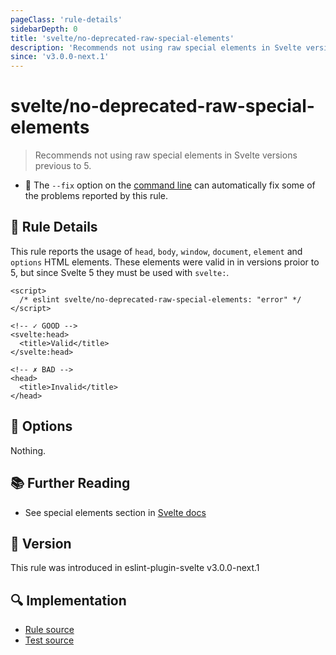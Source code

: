 ```yaml
---
pageClass: 'rule-details'
sidebarDepth: 0
title: 'svelte/no-deprecated-raw-special-elements'
description: 'Recommends not using raw special elements in Svelte versions previous to 5.'
since: 'v3.0.0-next.1'
---
```


# svelte/no-deprecated-raw-special-elements

> Recommends not using raw special elements in Svelte versions previous to 5.

- :wrench: The `--fix` option on the [command line](https://eslint.org/docs/user-guide/command-line-interface#fixing-problems) can automatically fix some of the problems reported by this rule.

## :book: Rule Details

This rule reports the usage of `head`, `body`, `window`, `document`, `element` and `options` HTML elements. These elements were valid in in versions proior to 5, but since Svelte 5 they must be used with `svelte:`.

<ESLintCodeBlock fix>

<!--eslint-skip-->

```svelte
<script>
  /* eslint svelte/no-deprecated-raw-special-elements: "error" */
</script>

<!-- ✓ GOOD -->
<svelte:head>
  <title>Valid</title>
</svelte:head>

<!-- ✗ BAD -->
<head>
  <title>Invalid</title>
</head>
```

</ESLintCodeBlock>

## :wrench: Options

Nothing.

## :books: Further Reading

- See special elements section in [Svelte docs](https://svelte.dev/docs/svelte/svelte-window)

## :rocket: Version

This rule was introduced in eslint-plugin-svelte v3.0.0-next.1

## :mag: Implementation

- [Rule source](https://github.com/sveltejs/eslint-plugin-svelte/blob/main/packages/eslint-plugin-svelte/src/rules/no-deprecated-raw-special-elements.ts)
- [Test source](https://github.com/sveltejs/eslint-plugin-svelte/blob/main/packages/eslint-plugin-svelte/tests/src/rules/no-deprecated-raw-special-elements.ts)

